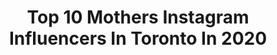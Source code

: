 ---
title: Top 10 Mothers Instagram Influencers In Toronto In 2020
description: >-
  Find top mothers Instagram influencers in Toronto in 2020. Most popular hashtags: #toronto #quarantine #paperflower #city.
platform: Instagram
profiles:
  - username: "lisamaartinez"
    fullname: >-
      Olmands
    location: "Canada"
    followers: 2477
    engagement: 1670
    commentsToLikes: 0.031032
    avatar: "https://scontent-lhr8-1.cdninstagram.com/v/t51.2885-19/s320x320/74480502_437268180281465_8146047454215667712_n.jpg?_nc_ht=scontent-lhr8-1.cdninstagram.com&_nc_ohc=lg64u_M8LGQAX_-i9SK&oh=492923d39a26c9914f8ced9faa80c7ea&oe=5EB9CE00"
    verified: false
    hashtags: ""
  - username: "jessikasecrett"
    fullname: >-
      Jessika 🤍
    location: "Canada"
    followers: 635664
    engagement: 97
    commentsToLikes: 0.039360
    avatar: "https://scontent-ams4-1.cdninstagram.com/v/t51.2885-19/s320x320/91960105_1118464101838074_8976790448198647808_n.jpg?_nc_ht=scontent-ams4-1.cdninstagram.com&_nc_ohc=HlnGXihCY6IAX-6Z6HT&oh=32d7b19c06b7b5d59764c9a5b87beba8&oe=5EBA70ED"
    verified: false
    hashtags: "#starfish"
  - username: "through_my_scorpio_eyes"
    fullname: >-
      Toronto, Ontario
    location: "Canada"
    followers: 4096
    engagement: 1105
    commentsToLikes: 0.337781
    avatar: "https://scontent-nrt1-1.cdninstagram.com/v/t51.2885-19/s320x320/90402773_532816270980667_5652849007953707008_n.jpg?_nc_ht=scontent-nrt1-1.cdninstagram.com&_nc_ohc=6SaNjbwo19wAX99N9ak&oh=108651ce4e624503113af683ab8c4158&oe=5EB30B1F"
    verified: false
    hashtags: "#discoveron, #ready2, #gta, #tdot"
  - username: "bunni_walker"
    fullname: >-
      bunni walker \\ sean fimio
    location: "Canada"
    followers: 15827
    engagement: 559
    commentsToLikes: 0.012719
    avatar: "https://scontent-ams4-1.cdninstagram.com/v/t51.2885-19/s320x320/29093530_172478773403772_4290638733469810688_n.jpg?_nc_ht=scontent-ams4-1.cdninstagram.com&_nc_ohc=UvYd0KmUCY8AX_gGQ7h&oh=be7e644e3046491933964f6456161fb9&oe=5EB8EC52"
    verified: false
    hashtags: "#showmethatgrime, #loveireland, #hotrod, #aband0n"
  - username: "emphotography_1"
    fullname: >-
      EM Photography
    location: "Canada"
    followers: 46595
    engagement: 287
    commentsToLikes: 0.011719
    avatar: "https://scontent-lhr8-1.cdninstagram.com/v/t51.2885-19/s320x320/50117164_740549866323694_339383642805501952_n.jpg?_nc_ht=scontent-lhr8-1.cdninstagram.com&_nc_ohc=koCRIImvyagAX_h6Yr8&oh=66d1919525837b869b4550b7226ff0d6&oe=5EBC74E8"
    verified: false
    hashtags: "#torontoindianwedding, #southasianbride, #fashion, #photography"
  - username: "withloveangelika"
    fullname: >-
      αηgєℓιкα
    location: "Canada"
    followers: 3621
    engagement: 441
    commentsToLikes: 0.257059
    avatar: "https://scontent-lhr8-1.cdninstagram.com/v/t51.2885-19/s320x320/49417830_2486027674801661_8860005580136251392_n.jpg?_nc_ht=scontent-lhr8-1.cdninstagram.com&_nc_ohc=Bx5F1-GifrIAX9n959W&oh=aaff532997ab15bb4d73bb4dc84a956f&oe=5EBC2F30"
    verified: false
    hashtags: "#watchthemgrow, #breastfeedingmoms, #breastfeedingbaby, #badassmoms"
  - username: "drtarasunshine"
    fullname: >-
      Tara
    location: "Canada"
    followers: 18799
    engagement: 304
    commentsToLikes: 0.423863
    avatar: "https://scontent-lhr8-1.cdninstagram.com/v/t51.2885-19/s320x320/15876249_365984110442481_8799894081149861888_n.jpg?_nc_ht=scontent-lhr8-1.cdninstagram.com&_nc_ohc=4ewkG0qGy-4AX9QvnD1&oh=6e6fce6d903f3b0e9a58ee1dd44b607c&oe=5EB92E4F"
    verified: false
    hashtags: "#pesto, #paleorecipes, #balanceddiet, #healthymeals"
  - username: "jessieatcraftedtobloom"
    fullname: >-
      Jessie Chui | Crafted To Bloom
    location: "Canada"
    followers: 11736
    engagement: 693
    commentsToLikes: 0.063442
    avatar: "https://scontent-lhr8-1.cdninstagram.com/v/t51.2885-19/s320x320/33352454_1964574980539517_5408473073982636032_n.jpg?_nc_ht=scontent-lhr8-1.cdninstagram.com&_nc_ohc=HVYozKQVuPsAX9XVN74&oh=a8ab6b396c5ce63e8a6e1ff220a36376&oe=5EB9786E"
    verified: false
    hashtags: "#paperartist, #floristry, #forflowerlovers, #roses"
  - username: "lovebylynzie"
    fullname: >-
      L Y N Z I E  K E N T ♥️
    location: "Canada"
    followers: 21518
    engagement: 200
    commentsToLikes: 0.044104
    avatar: "https://scontent-ams4-1.cdninstagram.com/v/t51.2885-19/s320x320/40831389_483181705499579_7461650355537838080_n.jpg?_nc_ht=scontent-ams4-1.cdninstagram.com&_nc_ohc=7pBHqN104jkAX_6pR_S&oh=ac3901ddb5f5efd1d845b4a05ff31343&oe=5EA70DCB"
    verified: false
    hashtags: "#ceremonybackdrop, #blogto, #abmlovesmurals, #theateliercollective"
  - username: "racchhbrown"
    fullname: >-
      rach
    location: "Canada"
    followers: 2656
    engagement: 3243
    commentsToLikes: 0.040790
    avatar: "https://scontent-ams4-1.cdninstagram.com/v/t51.2885-19/s320x320/91462285_902590996838801_9126552779534368768_n.jpg?_nc_ht=scontent-ams4-1.cdninstagram.com&_nc_ohc=0DbnmOi2P9AAX-Eu-QE&oh=a93701541db720b7f5e24d37f2691567&oe=5EBD427B"
    verified: false
    hashtags: "#wakingup, #foryoupage, #cottagecore, #charcuterie"
---